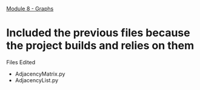 [Module 8 - Graphs](https://drive.google.com/file/d/16enEV2WkcA9sq8CESJpZZZvxFR90UUF4/view?usp=drive_link)

# Included the previous files because the project builds and relies on them

Files Edited
* AdjacencyMatrix.py
* AdjacencyList.py

